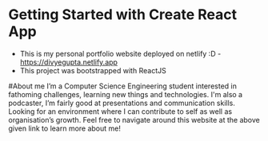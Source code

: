 # Getting Started with Create React App
- This is my personal portfolio website deployed on netlify :D - https://divyegupta.netlify.app
- This project was bootstrapped with ReactJS

#About me
 I’m a Computer Science Engineering student interested in fathoming challenges, learning new things and technologies. I'm also a podcaster, I’m fairly good at presentations and communication skills. Looking for an environment where I can contribute to self as well as organisation’s growth. Feel free to navigate around this website at the above given link to learn more about me!
